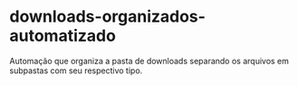 # downloads-organizados-automatizado
 Automação que organiza a pasta de downloads separando os arquivos em subpastas com seu respectivo tipo.
